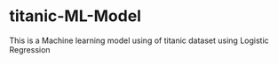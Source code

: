 # titanic-ML-Model
This is a Machine learning model using of titanic dataset using Logistic Regression
